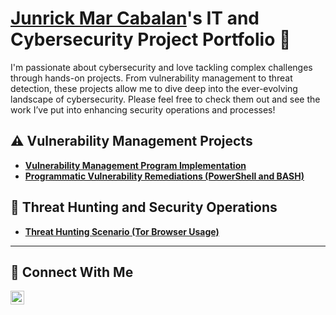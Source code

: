 # <a href="https://www.linkedin.com/in/junrick-mar-cabalan-0a3a99238/">Junrick Mar Cabalan</a>'s IT and Cybersecurity Project Portfolio 🔐

I'm passionate about cybersecurity and love tackling complex challenges through hands-on projects. From vulnerability management to threat detection, these projects allow me to dive deep into the ever-evolving landscape of cybersecurity. Please feel free to check them out and see the work I’ve put into enhancing security operations and processes!


## ⚠️ Vulnerability Management Projects

- **[Vulnerability Management Program Implementation](https://github.com/junrickmar/vulnerability-management-program)**
- **[Programmatic Vulnerability Remediations (PowerShell and BASH)](https://github.com/junrickmar/programmatic-vulnerability-remediations/tree/master)**

## 🚨 Threat Hunting and Security Operations

- **[Threat Hunting Scenario (Tor Browser Usage)](https://github.com/junrickmar/Threat-Hunting-Scenario-TOR-Browser-Usage/tree/master)**

<hr/>

## 🤳 Connect With Me
<!--
[<img align="left" alt="___________ | YouTube" width="22px" src="https://cdn.jsdelivr.net/npm/simple-icons@v3/icons/youtube.svg" />][youtube]
[<img align="left" alt="___________ | Twitter" width="22px" src="https://cdn.jsdelivr.net/npm/simple-icons@v3/icons/twitter.svg" />][twitter]
[<img align="left" alt="___________ | Instagram" width="22px" src="https://cdn.jsdelivr.net/npm/simple-icons@v3/icons/instagram.svg" />][instagram]
-->
[<img align="left" alt="___________ | LinkedIn" width="22px" src="https://cdn.jsdelivr.net/npm/simple-icons@v3/icons/linkedin.svg" />][linkedin]


<!--
[twitter]: https://twitter.com/___________
[youtube]: https://www.youtube.com/c/___________
[instagram]: https://www.instagram.com/___________
-->
[linkedin]: https://linkedin.com/in/junrick-mar-cabalan-0a3a99238
